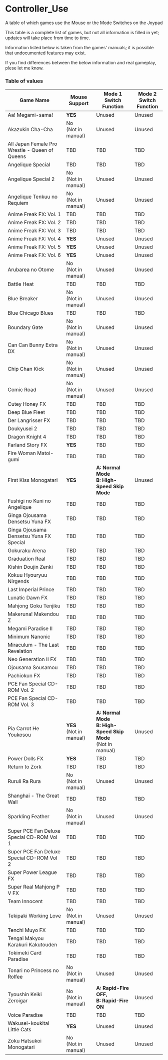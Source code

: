 # Controller_Use

A table of which games use the Mouse or the Mode Switches on the Joypad

This table is a complete list of games, but not all information is filled in yet; updates
will take place from time to time.

Information listed below is taken from the games' manuals; it is possible that
undocumented features may exist.

If you find differences between the below information and real gameplay, plese let me know.


### Table of values

| Game Name | Mouse Support | Mode 1 Switch<br>Function | Mode 2 Switch<br>Function |
|-----------|-----------------|------------------------|------------------------|
| Aa! Megami-sama! | **YES** | Unused | Unused |
| Akazukin Cha-Cha | No<br>(Not in manual) | Unused | Unused |
| All Japan Female Pro Wrestle - Queen of Queens | TBD | TBD | TBD |
| Angelique Special |TBD | TBD | TBD |
| Angelique Special 2 | No<br>(Not in manual) | Unused | Unused |
| Angelique Tenkuu no Requiem | No<br>(Not in manual) | Unused | Unused |
| Anime Freak FX: Vol. 1 | TBD | TBD | TBD |
| Anime Freak FX: Vol. 2 | TBD | TBD | TBD |
| Anime Freak FX: Vol. 3 | TBD | TBD | TBD |
| Anime Freak FX: Vol. 4 | **YES** | Unused | Unused |
| Anime Freak FX: Vol. 5 | **YES** | Unused | Unused |
| Anime Freak FX: Vol. 6 | **YES** | Unused | Unused |
| Arubarea no Otome | No<br>(Not in manual) | Unused | Unused |
| Battle Heat | TBD | TBD | TBD |
| Blue Breaker | No<br>(Not in manual) | Unused | Unused |
| Blue Chicago Blues | TBD | TBD | TBD |
| Boundary Gate | No<br>(Not in manual) | Unused | Unused |
| Can Can Bunny Extra DX | No<br>(Not in manual) | Unused | Unused |
| Chip Chan Kick | No<br>(Not in manual) | Unused | Unused |
| Comic Road | No<br>(Not in manual) | Unused | Unused |
| Cutey Honey FX | TBD | TBD | TBD |
| Deep Blue Fleet | TBD | TBD | TBD |
| Der Langrisser FX | TBD | TBD | TBD |
| Doukyusei 2 | TBD | TBD | TBD |
| Dragon Knight 4 | TBD | TBD | TBD |
| Farland Story FX | **YES** | TBD | TBD |
| Fire Woman Matoi-gumi | TBD | TBD | TBD |
| First Kiss Monogatari | **YES** | **A: Normal Mode<br>B: High-Speed Skip Mode** | Unused |
| Fushigi no Kuni no Angelique | TBD | TBD | TBD |
| Ginga Ojousama Densetsu Yuna FX | TBD | TBD | TBD |
| Ginga Ojousama Densetsu Yuna FX Special | TBD | TBD | TBD |
| Gokuraku Arena | TBD | TBD | TBD |
| Graduation Real | TBD | TBD | TBD |
| Kishin Doujin Zenki | TBD | TBD | TBD |
| Kokuu Hyouryuu Nirgends | TBD | TBD | TBD |
| Last Imperial Prince | TBD | TBD | TBD |
| Lunatic Dawn FX | TBD | TBD | TBD |
| Mahjong Goku Tenjiku | TBD | TBD | TBD |
| Makeruna! Makendou Z | TBD | TBD | TBD |
| Megami Paradise II | TBD | TBD | TBD |
| Minimum Nanonic | TBD | TBD | TBD |
| Miraculum - The Last Revelation | TBD | TBD | TBD |
| Neo Generation II FX | TBD | TBD | TBD |
| Ojousama Sousamou | TBD | TBD | TBD |
| Pachiokun FX | TBD | TBD | TBD |
| PCE Fan Special CD-ROM Vol. 2 | TBD | TBD | TBD |
| PCE Fan Special CD-ROM Vol. 3 | TBD | TBD | TBD |
| Pia Carrot He Youkosou | **YES**<br>(Not in manual) | **A: Normal Mode<br>B: High-Speed Skip Mode**<br>(Not in manual) | Unused |
| Power Dolls FX | **YES** | TBD | TBD |
| Return to Zork | TBD | TBD | TBD |
| Ruruli Ra Rura | No<br>(Not in manual) | Unused | Unused |
| Shanghai - The Great Wall | TBD | TBD | TBD |
| Sparkling Feather | No<br>(Not in manual) | Unused | Unused |
| Super PCE Fan Deluxe Special CD-ROM Vol 1 | TBD | TBD | TBD |
| Super PCE Fan Deluxe Special CD-ROM Vol 2 | TBD | TBD | TBD |
| Super Power League FX | TBD | TBD | TBD |
| Super Real Mahjong P V FX | TBD | TBD | TBD |
| Team Innocent | TBD | TBD | TBD |
| Tekipaki Working Love | No<br>(Not in manual) | Unused | Unused |
| Tenchi Muyo FX | TBD | TBD | TBD |
| Tengai Makyou Karakuri Kakutouden | TBD | TBD | TBD |
| Tokimeki Card Paradise | TBD | TBD | TBD |
| Tonari no Princess no Rolfee | No<br>(Not in manual) | Unused | Unused |
| Tyoushin Keiki Zeroigar | No<br>(Not in manual) | **A: Rapid-Fire OFF,<br>B: Rapid-Fire ON** | Unused |
| Voice Paradise | TBD | TBD | TBD |
| Wakusei-koukitai Little Cats | **YES** | Unused | Unused |
| Zoku Hatsukoi Monogatari | No<br>(Not in manual) | Unused | Unused |

